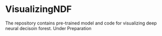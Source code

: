 # VisualizingNDF
The repository contains pre-trained model and code for visualizing deep neural decisoin forest.
Under Preparation
